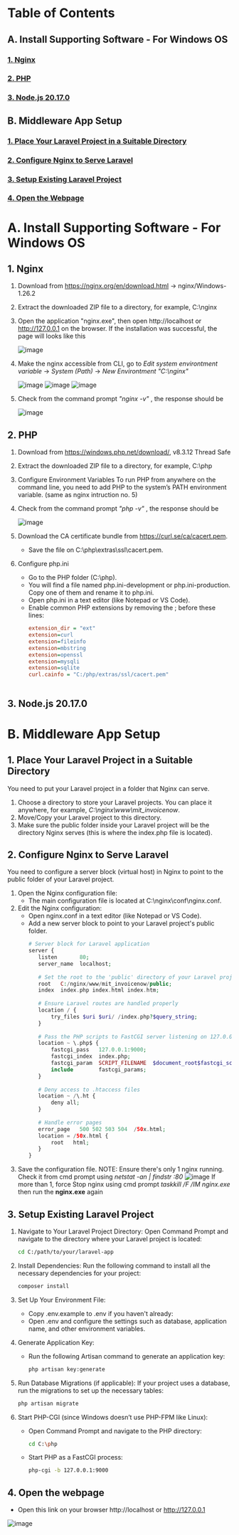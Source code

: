 # Table of Contents
## A. Install Supporting Software - For Windows OS
### [1. Nginx](#1-nginx-1)
### [2. PHP](#2-php-1)
### [3. Node.js 20.17.0](#3-nodejs-20170-1)

## B. Middleware App Setup
### [1. Place Your Laravel Project in a Suitable Directory](#1-place-your-laravel-project-in-a-suitable-directory-1)
### [2. Configure Nginx to Serve Laravel](#2-configure-nginx-to-serve-laravel-1)
### [3. Setup Existing Laravel Project](#3-setup-existing-laravel-project-1)
### [4. Open the Webpage](#4-open-the-webpage-1)


# **A. Install Supporting Software - For Windows OS**
## 1. Nginx
1) Download from https://nginx.org/en/download.html -> nginx/Windows-1.26.2
2) Extract the downloaded ZIP file to a directory, for example, C:\nginx
3) Open the application "nginx.exe", then open http://localhost or http://127.0.0.1 on the browser.
   If the installation was successful, the page will looks like this

   ![image](https://github.com/user-attachments/assets/aa498611-e809-4d26-851d-9d8ded37e9ce)
   
5) Make the nginx accessible from CLI, go to
   _Edit system environtment variable_ -> _System (Path)_ -> _New Environtment "C:\nginx"_
   
   ![image](https://github.com/user-attachments/assets/320b4e6d-e42c-45af-be22-25f15fe8ee3c)
   ![image](https://github.com/user-attachments/assets/7fe487ab-95da-4190-a658-900c48e3462c)
   ![image](https://github.com/user-attachments/assets/466e3f35-4073-4f49-84b5-f273952eb11b)

6) Check from the command prompt _"nginx -v"_ , the response should be

   ![image](https://github.com/user-attachments/assets/b9b50dad-3328-44fb-a215-b0492b41104f)


## 2. PHP
1) Download from https://windows.php.net/download/, v8.3.12 Thread Safe
2) Extract the downloaded ZIP file to a directory, for example, C:\php
3) Configure Environment Variables
   To run PHP from anywhere on the command line, you need to add PHP to the system’s PATH environment variable. (same as nginx intruction no. 5)
4) Check from the command prompt _"php -v"_ , the response should be

   ![image](https://github.com/user-attachments/assets/bdf8c9c7-5164-4ad7-a975-a5114ae2c0a0)

5) Download the CA certificate bundle from https://curl.se/ca/cacert.pem.
   - Save the file on C:\php\extras\ssl\cacert.pem.
7) Configure php.ini
   - Go to the PHP folder (C:\php).
   - You will find a file named php.ini-development or php.ini-production. Copy one of them and rename it to php.ini.
   - Open php.ini in a text editor (like Notepad or VS Code).
   - Enable common PHP extensions by removing the ; before these lines:
     ```ini
     extension_dir = "ext"
     extension=curl
     extension=fileinfo
     extension=mbstring
     extension=openssl
     extension=mysqli
     extension=sqlite
     curl.cainfo = "C:/php/extras/ssl/cacert.pem"
 
## 3. Node.js 20.17.0


# **B. Middleware App Setup**
## 1. Place Your Laravel Project in a Suitable Directory
   You need to put your Laravel project in a folder that Nginx can serve.
   1) Choose a directory to store your Laravel projects. You can place it anywhere, for example, _C:\nginx\www\mit_invoicenow_.
   2) Move/Copy your Laravel project to this directory.
   3) Make sure the public folder inside your Laravel project will be the directory Nginx serves (this is where the index.php file is located).

## 2. Configure Nginx to Serve Laravel
   You need to configure a server block (virtual host) in Nginx to point to the public folder of your Laravel project.
   1) Open the Nginx configuration file:
      - The main configuration file is located at C:\nginx\conf\nginx.conf.
   2) Edit the Nginx configuration:
      - Open nginx.conf in a text editor (like Notepad or VS Code).
      - Add a new server block to point to your Laravel project's public folder.
         ```php
        # Server block for Laravel application
        server {
            listen       80;
            server_name  localhost;
    
            # Set the root to the 'public' directory of your Laravel project
            root   C:/nginx/www/mit_invoicenow/public;
            index  index.php index.html index.htm;
    
            # Ensure Laravel routes are handled properly
            location / {
                try_files $uri $uri/ /index.php?$query_string;
            }
    
            # Pass the PHP scripts to FastCGI server listening on 127.0.0.1:9000
            location ~ \.php$ {
                fastcgi_pass   127.0.0.1:9000;
                fastcgi_index  index.php;
                fastcgi_param  SCRIPT_FILENAME  $document_root$fastcgi_script_name;
                include        fastcgi_params;
            }
    
            # Deny access to .htaccess files
            location ~ /\.ht {
                deny all;
            }
    
            # Handle error pages
            error_page   500 502 503 504  /50x.html;
            location = /50x.html {
                root   html;
            }
        }
   3) Save the configuration file.
      NOTE: Ensure there's only 1 nginx running. Check it from cmd prompt using _netstat -an | findstr :80_
      ![image](https://github.com/user-attachments/assets/57d5385b-0100-48e5-88e1-01a6d1a1d08f)
      If more than 1, force Stop nginx using cmd prompt _taskkill /F /IM nginx.exe_ then run the **nginx.exe** again

## 3. Setup Existing Laravel Project
1) Navigate to Your Laravel Project Directory: Open Command Prompt and navigate to the directory where your Laravel project is located:
    ```bash
    cd C:/path/to/your/laravel-app
2) Install Dependencies: Run the following command to install all the necessary dependencies for your project:
    ```bash
    composer install
    
3) Set Up Your Environment File:
   - Copy .env.example to .env if you haven't already:
   - Open .env and configure the settings such as database, application name, and other environment variables.

4) Generate Application Key:
   - Run the following Artisan command to generate an application key:
     ```bash
     php artisan key:generate
     
5) Run Database Migrations (if applicable): If your project uses a database, run the migrations to set up the necessary tables:
   ```bash
   php artisan migrate

6) Start PHP-CGI (since Windows doesn’t use PHP-FPM like Linux):
   - Open Command Prompt and navigate to the PHP directory:
     ```bash
     cd C:\php
   - Start PHP as a FastCGI process:
     ```bash
     php-cgi -b 127.0.0.1:9000

## 4. Open the webpage
- Open this link on your browser http://localhost or http://127.0.0.1

![image](https://github.com/user-attachments/assets/b73f9555-50fc-4b5b-867e-db81ce171c4d)
